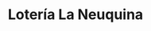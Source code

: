 ---
title: "Lotería La Neuquina"
url: /neuquen/loteria-la-neuquina-bartolome-mitre/
shop: lotería
---